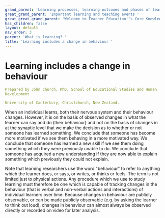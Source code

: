 ```yaml
---
grand_parent: 'Learning processes, learning outcomes and phases of learning '
great_grand_parent: 'Important learning and teaching events '
great_great_grand_parent: 'Welcome to Teacher Education''s Core Knowledge and Skills.'
has_children: false
layout: default
nav_order: 3
parent: 'What is learning? '
title: 'Learning includes a change in behaviour '
---
```

# Learning includes a change in behaviour


```yaml
Prepared by John Church, PhD, School of Educational Studies and Human
Development

University of Canterbury, Christchurch, New Zealand.
```


When an individual learns, both their nervous system and their behaviour
changes. However, it is on the basis of observed changes in what the
learner can say and do (their behaviour) and not on the basis of changes
in at the synaptic level that we make the decision as to whether or not
someone has learned something. We conclude that someone has become more
motivated if we see them behaving in a more motivated way. We conclude
that someone has learned a new skill if we see them doing something
which they were previously unable to do. We conclude that someone has
acquired a new understanding if they are now able to explain something
which previously they could not explain.

Note that learning researchers use the word "behaviour" to refer to
anything which the learner does, or says, or writes, or thinks or feels.
The term is not limited just to physical actions. Any procedure which we
use to study learning must therefore be one which is capable of tracking
changes in the behaviour (that is verbal and non-verbal actions and
interactions) of individual learners over time. Because changes in
behaviour are publicly observable, or can be made publicly observable
(e.g. by asking the learner to think out loud), changes in behaviour can
almost always be observed directly or recorded on video for later
analysis.
